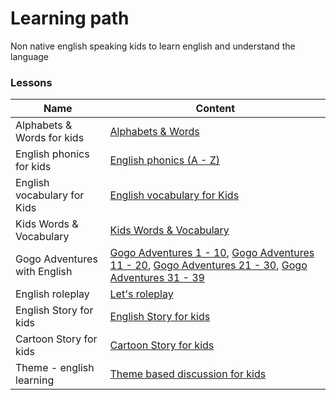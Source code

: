 # Learning path
Non native english speaking kids to learn english and understand the language

### Lessons
| Name | Content |
| ---------------- | --------------- |
| Alphabets & Words for kids | [Alphabets & Words](https://www.youtube.com/playlist?list=PLii5rkhsE0LcUyqqaT86JlnkuRnjKXw1F) |
| English phonics for kids | [English phonics (A - Z)](https://www.youtube.com/playlist?list=PLii5rkhsE0LfXbq3CnoZZNDdb8-WaQzFa) |
| English vocabulary for Kids | [English vocabulary for Kids](https://www.youtube.com/playlist?list=PL01EBEDFC2BAA4848) |
| Kids Words & Vocabulary | [Kids Words & Vocabulary](https://www.youtube.com/playlist?list=PLii5rkhsE0LdtTknIAU8v6L1AO5A2l8pE) |
| Gogo Adventures with English | [Gogo Adventures 1 - 10](https://www.youtube.com/playlist?list=PLXK2bNLKSghKoHdO-DyN4ERIjwVpPLWn9), [Gogo Adventures 11 - 20](https://www.youtube.com/watch?v=Q9-0MdQ8VTw&list=PLXK2bNLKSghLqOF5252CLMAq722SnskhT), [Gogo Adventures 21 - 30](https://www.youtube.com/watch?v=hbsDjkrtFuI&list=PLXK2bNLKSghIInJDUXmCI3bQ7nb4AFPXB), [Gogo Adventures 31 - 39](https://www.youtube.com/playlist?list=PLXK2bNLKSghKWnYmD8I0zCq4wzvDobJxg) |
| English roleplay | [Let's roleplay](https://www.youtube.com/playlist?list=PLii5rkhsE0Ld3xCgxG6j5fw7RlG2S5czO) |
| English Story for kids | [English Story for kids](https://www.youtube.com/watch?v=fVqfIxNs6o4&list=PLii5rkhsE0LeIi1U-PJZ2s1inRgnzjggR) |
| Cartoon Story for kids | [Cartoon Story for kids](https://www.youtube.com/playlist?list=PLii5rkhsE0Lc5f1FhF8l-QSDo7XO-0FkG) |
| Theme - english learning | [Theme based discussion for kids](https://www.youtube.com/playlist?list=PLii5rkhsE0LecNHNQfsrFcxoG0ki_KVo_) |
